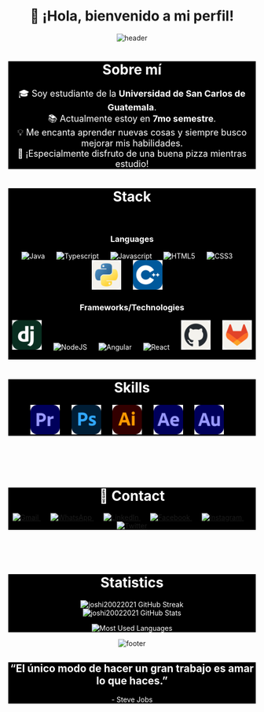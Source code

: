 <!-- HEADER -->
<div align="center" width="100">
  <h1>👋 ¡Hola, bienvenido a mi perfil!</h1>
  <img src="https://capsule-render.vercel.app/api?color=0:001f3f,50:001f3f,100:000080&height=250&section=header&text=Edgar%20Josías%20Cán%20Ajquejay&fontSize=30&type=waving&fontColor=ffffff&&animation=fadeIn"
  alt="header"/>
</div>

<!-- SOBRE MÍ -->
<div align="center" width="100" style="background-color: #000000; color: #ffffff;">
  <h1>Sobre mí</h1>
  <p style="font-size: 18px;">🎓 Soy estudiante de la <strong>Universidad de San Carlos de Guatemala</strong>.<br>
  📚 Actualmente estoy en <strong>7mo semestre</strong>.<br>
  💡 Me encanta aprender nuevas cosas y siempre busco mejorar mis habilidades.<br>
  🍕 ¡Especialmente disfruto de una buena pizza mientras estudio!<br>
  </p>
</div>

<!-- STACK -->
<div align="center" width="100" style="background-color: #000000; color: #ffffff;">
  <h1>Stack</h1>
  
  <!-- Languages -->
  </br>
  <h3>Languages</h3>
  <img
    src="https://cdn.jsdelivr.net/gh/devicons/devicon@latest/icons/java/java-original-wordmark.svg"
    width="60px"
    alt="Java">
    &nbsp;&nbsp;&nbsp;&nbsp;
  <img
    src="https://cdn.jsdelivr.net/gh/devicons/devicon@latest/icons/typescript/typescript-original.svg"
    width="60px"
    alt="Typescript">
    &nbsp;&nbsp;&nbsp;&nbsp;
  <img
    src="https://cdn.jsdelivr.net/gh/devicons/devicon@latest/icons/javascript/javascript-original.svg"
    width="60px"
    alt="Javascript">
    &nbsp;&nbsp;&nbsp;&nbsp;
  <img
    src="https://cdn.jsdelivr.net/gh/devicons/devicon@latest/icons/html5/html5-original-wordmark.svg"
    width="60px"
    alt="HTML5">
    &nbsp;&nbsp;&nbsp;&nbsp;
  <img
    src="https://cdn.jsdelivr.net/gh/devicons/devicon@latest/icons/css3/css3-original-wordmark.svg"
    width="60px"
    alt="CSS3">
    &nbsp;&nbsp;&nbsp;&nbsp;
  <img
    src="https://github.com/tandpfun/skill-icons/blob/main/icons/Python-Light.svg?raw=true"
    width="60px"
    alt="Python-Light">
    &nbsp;&nbsp;&nbsp;&nbsp;
  <img
    src="https://github.com/tandpfun/skill-icons/blob/main/icons/CPP.svg?raw=true"
    width="60px"
    alt="C++">
    &nbsp;&nbsp;&nbsp;&nbsp;
    
  <!-- Frameworks/Technologies -->
  </br>
  <h3>Frameworks/Technologies</h3>
  <img
    src="https://github.com/tandpfun/skill-icons/blob/main/icons/Django.svg?raw=true"
    width="60px"
    alt="Django">
    &nbsp;&nbsp;&nbsp;&nbsp;
  <img
    src="https://cdn.jsdelivr.net/gh/devicons/devicon@latest/icons/nodejs/nodejs-original-wordmark.svg"
    width="60px"
    alt="NodeJS">
    &nbsp;&nbsp;&nbsp;&nbsp;
  <img
    src="https://cdn.jsdelivr.net/gh/devicons/devicon@latest/icons/angularjs/angularjs-original.svg"
    width="60px"
    alt="Angular">
    &nbsp;&nbsp;&nbsp;&nbsp;
  <img
    src="https://cdn.jsdelivr.net/gh/devicons/devicon@latest/icons/react/react-original-wordmark.svg"
    width="60px"
    alt="React">
    &nbsp;&nbsp;&nbsp;&nbsp;
  <img
    src="https://github.com/tandpfun/skill-icons/blob/main/icons/Github-Light.svg?raw=true"
    width="60px"
    alt="GitHub-Light">
    &nbsp;&nbsp;&nbsp;&nbsp;
  <img
    src="https://github.com/tandpfun/skill-icons/blob/main/icons/GitLab-Light.svg?raw=true"
    width="60px"
    alt="GitLab-Light">
    &nbsp;&nbsp;&nbsp;&nbsp;
</div>

<!-- SKILLS -->
<div align="center" width="100" style="background-color: #000000; color: #ffffff;">
  <h1>Skills</h1>
  
  <img
    src="https://github.com/tandpfun/skill-icons/blob/main/icons/Premiere.svg?raw=true"
    width="60px"
    alt="Premiere Pro">
    &nbsp;&nbsp;&nbsp;&nbsp;
  <img
    src="https://github.com/tandpfun/skill-icons/blob/main/icons/Photoshop.svg?raw=true"
    width="60px"
    alt="Photoshop">
    &nbsp;&nbsp;&nbsp;&nbsp;
  <img
    src="https://github.com/tandpfun/skill-icons/blob/main/icons/Illustrator.svg?raw=true"
    width="60px"
    alt="Illustrator">
    &nbsp;&nbsp;&nbsp;&nbsp;
  <img
    src="https://github.com/tandpfun/skill-icons/blob/main/icons/AfterEffects.svg?raw=true"
    width="60px"
    alt="After Effects">
    &nbsp;&nbsp;&nbsp;&nbsp;
  <img
    src="https://github.com/tandpfun/skill-icons/blob/main/icons/Audition.svg?raw=true"
    width="60px"
    alt="Audition">
    &nbsp;&nbsp;&nbsp;&nbsp;
</div>

</br>
</br>
</br>

<!-- CONTACT -->
<div align="center" width="100" style="background-color: #000000; color: #ffffff;">
  <h1>📱 Contact</h1>

  <!-- Gmail -->
  <a href="mailto:your_email@gmail.com">
    <img src="https://img.shields.io/badge/Gmail-D14836?style=for-the-badge&logo=gmail&logoColor=white" alt="Gmail">
  </a>
  &nbsp;&nbsp;&nbsp;&nbsp;
  
  <!-- WhatsApp -->
  <a href="https://wa.me/yourwhatsappnumber">
    <img src="https://img.shields.io/badge/WhatsApp-25D366?style=for-the-badge&logo=whatsapp&logoColor=white" alt="WhatsApp">
  </a>
  &nbsp;&nbsp;&nbsp;&nbsp;

  <!-- LinkedIn -->
  <a href="https://www.linkedin.com/in/yourlinkedin">
    <img src="https://img.shields.io/badge/LinkedIn-0077B5?style=for-the-badge&logo=linkedin&logoColor=white" alt="LinkedIn">
  </a>
  &nbsp;&nbsp;&nbsp;&nbsp;

  <!-- Facebook -->
  <a href="https://www.facebook.com/yourfacebook">
    <img src="https://img.shields.io/badge/Facebook-1877F2?style=for-the-badge&logo=facebook&logoColor=white" alt="Facebook">
  </a>
  &nbsp;&nbsp;&nbsp;&nbsp;

  <!-- Instagram -->
  <a href="https://www.instagram.com/yourinstagram">
    <img src="https://img.shields.io/badge/Instagram-E4405F?style=for-the-badge&logo=instagram&logoColor=white" alt="Instagram">
  </a>
  &nbsp;&nbsp;&nbsp;&nbsp;

  <!-- Twitter -->
  <a href="https://twitter.com/yourtwitter">
    <img src="https://img.shields.io/badge/Twitter-1DA1F2?style=for-the-badge&logo=twitter&logoColor=white" alt="Twitter">
  </a>
</div>

</br>
</br>
</br>

<!-- STATS -->
<div align="center" width="100" style="background-color: #000000; color: #ffffff;">
  <h1>Statistics</h1>
  
  <!-- GitHub Stats -->
  <img
    src="https://github-readme-streak-stats.herokuapp.com?user=joshi20022021&theme=tokyonight&hide_border=true&date_format=%5BY%20%5DM%20j&background=000000&currStreakNum=00BFFF&currStreakLabel=00BFFF&dates=61D9E1"
    alt="joshi20022021 GitHub Streak">
  </br>
  <img
    src="https://github-readme-stats.vercel.app/api?username=joshi20022021&include_all_commits=true&count_private=true&show_icons=true&line_height=20&title_color=00BFFF&icon_color=00BFFF&text_color=00BFFF&bg_color=000000&hide=stars"
    alt="joshi20022021 GitHub Stats">
  </br>
  
  <!-- Most Used Languages -->
  <img
    src="https://github-readme-stats.vercel.app/api/top-langs/?username=joshi20022021&layout=compact&title_color=00BFFF&text_color=00BFFF&bg_color=000000"
    alt="Most Used Languages">
</div>

<!-- FOOTER -->
<div align="center" width="100">
  <img src="https://capsule-render.vercel.app/api?color=0:001f3f,50:001f3f,100:000080&height=100&section=footer&fontSize=30&type=waving&fontColor=fefefe"
  alt="footer" />
</div>

<!-- FRASE MOTIVACIONAL -->
<div align="center" width="100" style="background-color: #000000; color: #ffffff;">
  <h2>“El único modo de hacer un gran trabajo es amar lo que haces.”</h2>
  <p>- Steve Jobs</p>
</div>
